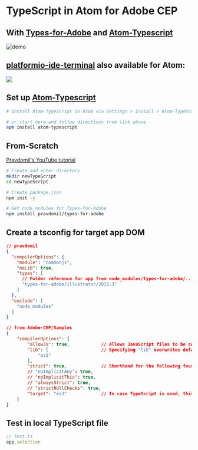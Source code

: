 # TypeScript in Atom for Adobe CEP

## With **[Types-for-Adobe](https://github.com/pravdomil/Types-for-Adobe)** and **[Atom-Typescript](https://atom.io/packages/atom-typescript)**

![demo](https://thumbs.gfycat.com/ThoughtfulImpressiveGrasshopper-size_restricted.gif)

## [platformio-ide-terminal](https://atom.io/packages/platformio-ide-terminal) also available for Atom:

![](https://thumbs.gfycat.com/NaiveAliveDog-size_restricted.gif)

## Set up [Atom-Typescript](https://atom.io/packages/atom-typescript)

``` bash
# install Atom-TypeScript in Atom via Settings > Install > Atom-TypeScript

# or start here and follow directions from link above
apm install atom-typescript
```

## From-Scratch

[Pravdomil's YouTube tutorial](https://www.youtube.com/watch?v=h-c7A8pQzx8&feature=youtu.be&t=1m6s)

``` bash
# Create and enter directory
mkdir newTypeScript
cd newTypeScript

# Create package.json
npm init -y

# Get node_modules for Types-for-Adobe
npm install pravdomil/types-for-adobe
```

## Create a tsconfig for target app DOM
``` json
// pravdomil
{
  "compilerOptions": {
    "module": "commonjs",
    "noLib": true,
    "types": [
      // Folder reference for app from node_modules/types-for-adobe/...
      "types-for-adobe/illustrator/2015.3"
    ]
  },
  "exclude": [
    "node_modules"
  ]
}
```
``` json
// from Adobe-CEP/Samples
{
    "compilerOptions": {
        "allowJs": true,            // Allows JavaScript files to be compiled.
        "lib": [                    // Specifying "lib" overwrites defaults (stops import of HTML DOM stuff).
            "es5"
        ],
        "strict": true,             // Shorthand for the following four options:
        // "noImplicitAny": true,
        // "noImplicitThis": true,
        // "alwaysStrict": true,
        // "strictNullChecks": true,
        "target": "es3"             // In case TypeScript is used, this will compile to ECMAScript 3 (ExtendScript!) compatible code.
    }
}
```

## Test in local TypeScript file

``` TypeScript
// test.ts
app.selection
```
